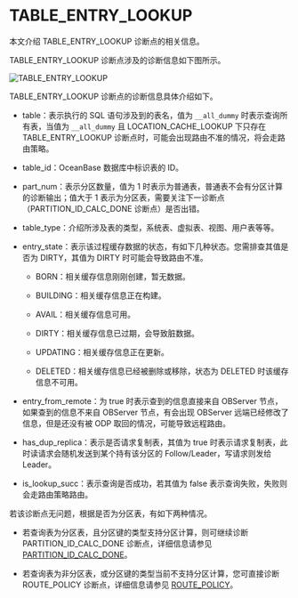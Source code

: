 # TABLE_ENTRY_LOOKUP

本文介绍 TABLE_ENTRY_LOOKUP 诊断点的相关信息。

TABLE_ENTRY_LOOKUP 诊断点涉及的诊断信息如下图所示。

![TABLE_ENTRY_LOOKUP](https://obbusiness-private.oss-cn-shanghai.aliyuncs.com/doc/img/odp/V4.2.0/zh-CN/900.o-m-guide/400.routing-diagnosis/420.table-entry-lookup-01.png)

TABLE_ENTRY_LOOKUP 诊断点的诊断信息具体介绍如下。

* table：表示执行的 SQL 语句涉及到的表名，值为 `__all_dummy` 时表示查询所有表，当值为 `__all_dummy` 且 LOCATION_CACHE_LOOKUP 下只存在 TABLE_ENTRY_LOOKUP 诊断点时，可能会出现路由不准的情况，将会走路由策略。

* table_id：OceanBase 数据库中标识表的 ID。

* part_num：表示分区数量，值为 1 时表示为普通表，普通表不会有分区计算的诊断输出；值大于 1 表示为分区表，需要关注下一诊断点（PARTITION_ID_CALC_DONE 诊断点）是否出错。

* table_type：介绍所涉及表的类型，系统表、虚拟表、视图、用户表等等。

* entry_state：表示该过程缓存数据的状态，有如下几种状态。您需排查其值是否为 DIRTY，其值为 DIRTY 时可能会导致路由不准。
  
  * BORN：相关缓存信息刚刚创建，暂无数据。
  
  * BUILDING：相关缓存信息正在构建。
  
  * AVAIL：相关缓存信息可用。
  
  * DIRTY：相关缓存信息已过期，会导致脏数据。
  
  * UPDATING：相关缓存信息正在更新。
  
  * DELETED：相关缓存信息已经被删除或移除，状态为 DELETED 时该缓存信息不可用。

* entry_from_remote：为 true 时表示查到的信息直接来自 OBServer 节点，如果查到的信息不来自 OBServer 节点，有会出现 OBServer 远端已经修改了信息，但是还没有被 ODP 取回的情况，可能导致远程路由。

* has_dup_replica：表示是否请求复制表，其值为 true 时表示请求复制表，此时读请求会随机发送到某个持有该分区的 Follow/Leader，写请求则发给 Leader。

* is_lookup_succ：表示查询是否成功，若其值为 false 表示查询失败，失败则会走路由策略路由。

若该诊断点无问题，根据是否为分区表，有如下两种情况。

* 若查询表为分区表，且分区键的类型支持分区计算，则可继续诊断 PARTITION_ID_CALC_DONE 诊断点，详细信息请参见 [PARTITION_ID_CALC_DONE](./430.partition-id-calc-done.md)。

* 若查询表为非分区表，或分区键的类型当前不支持分区计算，您可直接诊断 ROUTE_POLICY 诊断点，详细信息请参见 [ROUTE_POLICY](./500.route-policy.md)。

